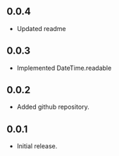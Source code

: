 ## 0.0.4

* Updated readme

## 0.0.3

* Implemented DateTime.readable

## 0.0.2

* Added github repository.

## 0.0.1

* Initial release.

